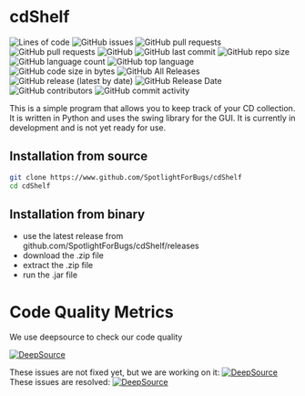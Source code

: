 # cdShelf
 
![Lines of code](https://tokei.rs/b1/github/SpotlightForBugs/cdshelf?)
![GitHub issues](https://img.shields.io/github/issues/SpotlightForBugs/cdshelf?)
![GitHub pull requests](https://img.shields.io/github/issues-pr/SpotlightForBugs/cdshelf?)
![GitHub pull requests](https://img.shields.io/github/issues-pr-closed/SpotlightForBugs/cdshelf?)
![GitHub](https://img.shields.io/github/license/SpotlightForBugs/cdshelf?)
![GitHub last commit](https://img.shields.io/github/last-commit/SpotlightForBugs/cdshelf?)
![GitHub repo size](https://img.shields.io/github/repo-size/SpotlightForBugs/cdshelf?)
![GitHub language count](https://img.shields.io/github/languages/count/SpotlightForBugs/cdshelf?)
![GitHub top language](https://img.shields.io/github/languages/top/SpotlightForBugs/cdshelf?)
![GitHub code size in bytes](https://img.shields.io/github/languages/code-size/SpotlightForBugs/cdshelf?)
![GitHub All Releases](https://img.shields.io/github/downloads/SpotlightForBugs/cdshelf/total)
![GitHub release (latest by date)](https://img.shields.io/github/v/release/SpotlightForBugs/cdshelf?)
![GitHub Release Date](https://img.shields.io/github/release-date/SpotlightForBugs/cdshelf?)
![GitHub contributors](https://img.shields.io/github/contributors/SpotlightForBugs/cdshelf?)
![GitHub commit activity](https://img.shields.io/github/commit-activity/m/SpotlightForBugs/cdshelf?)


This is a simple program that allows you to keep track of your CD collection. 
It is written in Python and uses the swing library for the GUI.
 It is currently in development and is not yet ready for use.

## Installation from source
```bash
git clone https://www.github.com/SpotlightForBugs/cdShelf
cd cdShelf


```

## Installation from binary

- use the latest release from github.com/SpotlightForBugs/cdShelf/releases
- download the .zip file
- extract the .zip file
- run the .jar file






# Code Quality Metrics

We use deepsource to check our code quality 

[![DeepSource](https://static.deepsource.io/deepsource-badge-light-mini.svg)](https://deepsource.io/gh/SpotlightForBugs/cdshelf/?ref=repository-badge)

These issues are not fixed yet, but we are working on it:
[![DeepSource](https://deepsource.io/gh/SpotlightForBugs/cdShelf.svg/?label=active+issues&show_trend=true&token=TmjgsVPYZ8WVKONETE23T6t-)](https://deepsource.io/gh/SpotlightForBugs/cdShelf/?ref=repository-badge)
These issues are resolved:
[![DeepSource](https://deepsource.io/gh/SpotlightForBugs/cdShelf.svg/?label=resolved+issues&show_trend=true&token=TmjgsVPYZ8WVKONETE23T6t-)](https://deepsource.io/gh/SpotlightForBugs/cdShelf/?ref=repository-badge)




